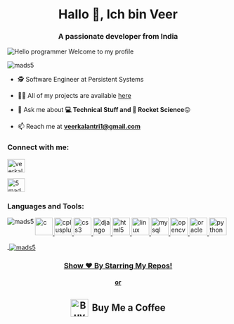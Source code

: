 <link rel="stylesheet" href="assets/css/custom.css">
<h1 align="center">Hallo 👋, Ich bin Veer</h1>
<h3 align="center">A passionate developer from India</h3>

![Hello programmer Welcome to my profile](https://img.shields.io/badge/Hello!-Welcome<3-brightgreen.svg?style=flat&logo=github) 

<p align="left"> <img src="https://komarev.com/ghpvc/?username=mads5" alt="mads5" /> </p>

- 🕵 Software Engineer at Persistent Systems

- 👨‍💻 All of my projects are available [here](https://github.com/mads5?tab=repositories)

- 💬 Ask me about **💻 Technical Stuff and 🚀 Rocket Science**😜

- 📫 Reach me at **veerkalantri1@gmail.com**

<p align="left">
<h3 align="left">Connect with me:</h3>

<a href="https://linkedin.com/in/veerkalantri" target="_blank"><img align="center" src="https://cdn.jsdelivr.net/npm/simple-icons@3.0.1/icons/linkedin.svg" alt="veerkalantri" height="30" width="40" /></a>

<a href="https://www.youtube.com/user/5mads" target="_blank"><img align="center" src="https://cdn.jsdelivr.net/npm/simple-icons@3.0.1/icons/youtube.svg" alt="5mads" height="30" width="40" /></a>
</p>

<h3 align="left">Languages and Tools:</h3>
<p align="left"> <a href="https://www.cprogramming.com/" target="_blank"> <img src="https://cdn.jsdelivr.net/gh/devicons/devicon/icons/c/c-original.svg" alt="c" width="40" height="40"/> </a> <a href="https://www.w3schools.com/cpp/" target="_blank"> <img src="https://cdn.jsdelivr.net/gh/devicons/devicon/icons/cplusplus/cplusplus-original.svg" alt="cplusplus" width="40" height="40"/> </a> <a href="https://www.w3schools.com/css/" target="_blank"> <img src="https://cdn.jsdelivr.net/gh/devicons/devicon/icons/css3/css3-original.svg" alt="css3" width="40" height="40"/> </a> <a href="https://www.djangoproject.com/" target="_blank"> <img src="https://cdn.jsdelivr.net/gh/devicons/devicon/icons/django/django-plain.svg" alt="django" width="40" height="40"/> </a> <a href="https://www.w3.org/html/" target="_blank"> <img src="https://cdn.jsdelivr.net/gh/devicons/devicon/icons/html5/html5-original.svg" alt="html5" width="40" height="40"/> </a> <a href="https://www.linux.org/" target="_blank"> <img src="https://cdn.jsdelivr.net/gh/devicons/devicon/icons/linux/linux-plain.svg" alt="linux" width="40" height="40"/> </a> <a href="https://www.mysql.com/" target="_blank"> <img src="https://cdn.jsdelivr.net/gh/devicons/devicon/icons/mysql/mysql-original.svg" alt="mysql" width="40" height="40"/> </a> <a href="https://opencv.org/" target="_blank"> <img src="https://www.vectorlogo.zone/logos/opencv/opencv-icon.svg" alt="opencv" width="40" height="40"/> </a> <a href="https://www.oracle.com/" target="_blank"> <img src="https://cdn.jsdelivr.net/gh/devicons/devicon/icons/oracle/oracle-original.svg" alt="oracle" width="40" height="40"/> </a> <a href="https://www.python.org" target="_blank"> <img src="https://cdn.jsdelivr.net/gh/devicons/devicon/icons/python/python-original.svg" alt="python" width="40" height="40"/><img 

<p><img align="left" src="https://github-readme-stats.vercel.app/api/top-langs/?username=mads5&layout=compact" alt="mads5" /></p>

<p>&nbsp;<img align="center" src="https://github-readme-stats.vercel.app/api?username=mads5&show_icons=true" alt="mads5" /></p>

<h3 align="center">Show ❤️ By Starring My Repos!</h3>
<h4 align="center"> or </h4>
<h2 align="center">
  <a href="https://bmc.link/veerk" target="_blank" style="display:inline-flex;align-items:center;text-decoration:none;">
    <img src="https://raw.githubusercontent.com/mads5/mads5/master/clipboard.ico" alt="Buy Me a Coffee" width="40" height="40" style="margin-right:0.4em;">
    Buy Me a Coffee
  </a>
</h2>
<br>
